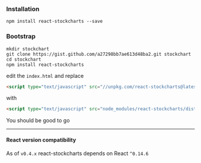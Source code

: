 ### Installation
```
npm install react-stockcharts --save
```

### Bootstrap
```
mkdir stockchart
git clone https://gist.github.com/a27298bb7ae613d48ba2.git stockchart
cd stockchart
npm install react-stockcharts
```
edit the `index.html` and replace

```html
<script type="text/javascript" src="//unpkg.com/react-stockcharts@latest/dist/react-stockcharts.min.js"></script>
```

with

```html
<script type="text/javascript" src="node_modules/react-stockcharts/dist/react-stockcharts.js"></script>
```

You should be good to go

---
#### React version compatibility

As of `v0.4.x` react-stockcharts depends on React `^0.14.6`